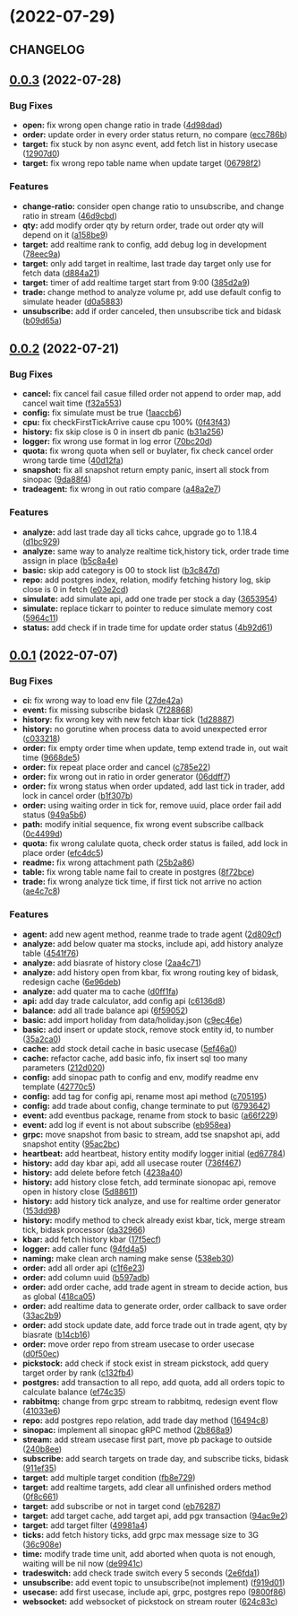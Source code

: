 # [](https://gitlab.tocraw.com/root/toc-machine-trading/compare/v0.0.3...v) (2022-07-29)

## CHANGELOG

## [0.0.3](https://gitlab.tocraw.com/root/toc-machine-trading/compare/v0.0.2...v0.0.3) (2022-07-28)

### Bug Fixes

* **open:** fix wrong open change ratio in trade ([4d98dad](https://gitlab.tocraw.com/root/toc-machine-trading/commit/4d98dad3b555d7ec0d001f05abce8aad14f5baf8))
* **order:** update order in every order status return, no compare ([ecc786b](https://gitlab.tocraw.com/root/toc-machine-trading/commit/ecc786b58819697f93f16eaefc087032a415727c))
* **target:** fix stuck by non async event, add fetch list in history usecase ([12907d0](https://gitlab.tocraw.com/root/toc-machine-trading/commit/12907d0286828741b593e416df4925cfc3fd4677))
* **target:** fix wrong repo table name when update target ([06798f2](https://gitlab.tocraw.com/root/toc-machine-trading/commit/06798f270a71e6706bd12d4a07a30dc5200c268c))

### Features

* **change-ratio:** consider open change ratio to unsubscribe, and change ratio in stream ([46d9cbd](https://gitlab.tocraw.com/root/toc-machine-trading/commit/46d9cbdfe9fec702055de47da14d34d526ea71a2))
* **qty:** add modify order qty by return order, trade out order qty will depend on it ([a158be9](https://gitlab.tocraw.com/root/toc-machine-trading/commit/a158be9e475588de389655dd307cc806a361c651))
* **target:** add realtime rank to config, add debug log in development ([78eec9a](https://gitlab.tocraw.com/root/toc-machine-trading/commit/78eec9a77b57bb9a4a0cca2961deb34397998995))
* **target:** only add target in realtime, last trade day target only use for fetch data ([d884a21](https://gitlab.tocraw.com/root/toc-machine-trading/commit/d884a214530c1d73dd8a81db1d0e601d2b06814f))
* **target:** timer of add realtime target start from 9:00 ([385d2a9](https://gitlab.tocraw.com/root/toc-machine-trading/commit/385d2a949b1162a2bc89a4b172db39e79de3348b))
* **trade:** change method to analyze volume pr, add use default config to simulate header ([d0a5883](https://gitlab.tocraw.com/root/toc-machine-trading/commit/d0a5883008455ad3b36be3ffc2c65660ccbb820f))
* **unsubscribe:** add if order canceled, then unsubscribe tick and bidask ([b09d65a](https://gitlab.tocraw.com/root/toc-machine-trading/commit/b09d65a88b273fb39cb98d07b81c1f02ffa5de21))

## [0.0.2](https://gitlab.tocraw.com/root/toc-machine-trading/compare/v0.0.1...v0.0.2) (2022-07-21)

### Bug Fixes

* **cancel:** fix cancel fail casue filled order not append to order map, add cancel wait time ([f32a553](https://gitlab.tocraw.com/root/toc-machine-trading/commit/f32a5534566fc436c3e513dec4fc0a37307b16fe))
* **config:** fix simulate must be true ([1aaccb6](https://gitlab.tocraw.com/root/toc-machine-trading/commit/1aaccb6236cfc86523bb51746be91fb4d85d4b28))
* **cpu:** fix checkFirstTickArrive cause cpu 100% ([0f43f43](https://gitlab.tocraw.com/root/toc-machine-trading/commit/0f43f435e663e154947c548ca5d6b442ed54b956))
* **history:** fix skip close is 0 in insert db panic ([b31a256](https://gitlab.tocraw.com/root/toc-machine-trading/commit/b31a256682fdab589c1e1fa2008f993cd046bf99))
* **logger:** fix wrong use format in log error ([70bc20d](https://gitlab.tocraw.com/root/toc-machine-trading/commit/70bc20dfaf90ba12274080e87f1150539e7b3b13))
* **quota:** fix wrong quota when sell or buylater, fix check cancel order wrong tarde time ([40d12fa](https://gitlab.tocraw.com/root/toc-machine-trading/commit/40d12fa27513dd6f9530409e4c5d6a6726adb5e7))
* **snapshot:** fix all snapshot return empty panic, insert all stock from sinopac ([9da88f4](https://gitlab.tocraw.com/root/toc-machine-trading/commit/9da88f4008a848231b0bb2609b2ee55ca43586ec))
* **tradeagent:** fix wrong in out ratio compare ([a48a2e7](https://gitlab.tocraw.com/root/toc-machine-trading/commit/a48a2e755fae16bcc2971a573a367fb91c8aaeac))

### Features

* **analyze:** add last trade day all ticks cahce, upgrade go to 1.18.4 ([d1bc929](https://gitlab.tocraw.com/root/toc-machine-trading/commit/d1bc929a63494c4d2bc29950d8c3b5f332b3ba36))
* **analyze:** same way to analyze realtime tick,history tick, order trade time assign in place ([b5c8a4e](https://gitlab.tocraw.com/root/toc-machine-trading/commit/b5c8a4e028047abd558cc3bb666ba5251c6b9441))
* **basic:** skip add category is 00 to stock list ([b3c847d](https://gitlab.tocraw.com/root/toc-machine-trading/commit/b3c847df328cc1169edd30f7fb85ffd05ed03df6))
* **repo:** add postgres index, relation, modify fetching history log, skip close is 0 in fetch ([e03e2cd](https://gitlab.tocraw.com/root/toc-machine-trading/commit/e03e2cd6733819666932924fe79a8830eb4419b7))
* **simulate:** add simulate api, add one trade per stock a day ([3653954](https://gitlab.tocraw.com/root/toc-machine-trading/commit/3653954c8199bf8e323c367eb270916bd7cddd90))
* **simulate:** replace tickarr to pointer to reduce simulate memory cost ([5964c11](https://gitlab.tocraw.com/root/toc-machine-trading/commit/5964c1114b32b645d8ca959d468fb6987d41e291))
* **status:** add check if in trade time for update order status ([4b92d61](https://gitlab.tocraw.com/root/toc-machine-trading/commit/4b92d61b503215e99f9c05377318316a8c290672))

## [0.0.1](https://gitlab.tocraw.com/root/toc-machine-trading/compare/94fd4a56259d9ca8e7c99417195165358148b2f8...v0.0.1) (2022-07-07)

### Bug Fixes

* **ci:** fix wrong way to load env file ([27de42a](https://gitlab.tocraw.com/root/toc-machine-trading/commit/27de42a131c33b7530b5e072459dd567b6c37c18))
* **event:** fix missing subscribe bidask ([7f28868](https://gitlab.tocraw.com/root/toc-machine-trading/commit/7f28868cf57f513d3868a27f191d59eee9eb96d1))
* **history:** fix wrong key with new fetch kbar tick ([1d28887](https://gitlab.tocraw.com/root/toc-machine-trading/commit/1d2888765c8bbcd93d2f6b655e6970a9e7895306))
* **history:** no gorutine when process data to avoid unexpected error ([c033218](https://gitlab.tocraw.com/root/toc-machine-trading/commit/c03321827761adcc3b2905433ed64732e0a3ecb7))
* **order:** fix empty order time when update, temp extend trade in, out wait time ([9668de5](https://gitlab.tocraw.com/root/toc-machine-trading/commit/9668de54e7563cb9cf0e496218a35928b810dc44))
* **order:** fix repeat place order and cancel ([c785e22](https://gitlab.tocraw.com/root/toc-machine-trading/commit/c785e22993c17146951e0f04bfbc526ec63f84bb))
* **order:** fix wrong out in ratio in order generator ([06ddff7](https://gitlab.tocraw.com/root/toc-machine-trading/commit/06ddff771a91230d875f114252e185707c7efa95))
* **order:** fix wrong status when order updated, add last tick in trader, add lock in cancel order ([b1f307b](https://gitlab.tocraw.com/root/toc-machine-trading/commit/b1f307b366f773ac1b32835dbe0fab827ff60054))
* **order:** using waiting order in tick for, remove uuid, place order fail add status ([949a5b6](https://gitlab.tocraw.com/root/toc-machine-trading/commit/949a5b67f2fc4fc635506d221af9b603800a6164))
* **path:** modify initial sequence, fix wrong event subscribe callback ([0c4499d](https://gitlab.tocraw.com/root/toc-machine-trading/commit/0c4499d831620cd68140a54f068f9250ef56b704))
* **quota:** fix wrong calulate quota, check order status is failed, add lock in place order ([efc4dc5](https://gitlab.tocraw.com/root/toc-machine-trading/commit/efc4dc5bb57bf6d380cace1553eb554d3c3d0c9d))
* **readme:** fix wrong attachment path ([25b2a86](https://gitlab.tocraw.com/root/toc-machine-trading/commit/25b2a86e3c2b19698c6076a6582a48ea8ff12b18))
* **table:** fix wrong table name fail to create in postgres ([8f72bce](https://gitlab.tocraw.com/root/toc-machine-trading/commit/8f72bce677463a570f27e4692a938bb6fec55cd3))
* **trade:** fix wrong analyze tick time, if first tick not arrive no action ([ae4c7c8](https://gitlab.tocraw.com/root/toc-machine-trading/commit/ae4c7c87e19f71c6af29f9e95b6c41a512861481))

### Features

* **agent:** add new agent method, reanme trade to trade agent ([2d809cf](https://gitlab.tocraw.com/root/toc-machine-trading/commit/2d809cffa790894599af28812e5eb2b4ba1dd39a))
* **analyze:** add below quater ma stocks, include api, add history analyze table ([4541f76](https://gitlab.tocraw.com/root/toc-machine-trading/commit/4541f760adf59a6b85d70c202cb8b157327801f4))
* **analyze:** add biasrate of history close ([2aa4c71](https://gitlab.tocraw.com/root/toc-machine-trading/commit/2aa4c71560e9c8c7eb5d479b02a99543d1c2eb85))
* **analyze:** add history open from kbar, fix wrong routing key of bidask, redesign cache ([6e96deb](https://gitlab.tocraw.com/root/toc-machine-trading/commit/6e96deb46eebcd452e893ee0851df648a18a1f82))
* **analyze:** add quater ma to cache ([d0ff1fa](https://gitlab.tocraw.com/root/toc-machine-trading/commit/d0ff1fa8d21934a56a57b78ef6d58173c1c3f956))
* **api:** add day trade calculator, add config api ([c6136d8](https://gitlab.tocraw.com/root/toc-machine-trading/commit/c6136d873417409591690f4a3729d4db0d4514b8))
* **balance:** add all trade balance api ([6f59052](https://gitlab.tocraw.com/root/toc-machine-trading/commit/6f59052a90b421e91dd8ad3cbb1a27e0f95761cf))
* **basic:** add import holiday from data/holiday.json ([c9ec46e](https://gitlab.tocraw.com/root/toc-machine-trading/commit/c9ec46eae8d25d238c004740db2113621a460a92))
* **basic:** add insert or update stock, remove stock entity id, to number ([35a2ca0](https://gitlab.tocraw.com/root/toc-machine-trading/commit/35a2ca09a62d98f125418f4d56a8603c42cf8711))
* **cache:** add stock detail cache in basic usecase ([5ef46a0](https://gitlab.tocraw.com/root/toc-machine-trading/commit/5ef46a0b1111c37123b210356b4b083066ef6a6b))
* **cache:** refactor cache, add basic info, fix insert sql too many parameters ([212d020](https://gitlab.tocraw.com/root/toc-machine-trading/commit/212d02059e4a2b929a9607f0b9b2bb54e06f869b))
* **config:** add sinopac path to config and env, modify readme env template ([42770c5](https://gitlab.tocraw.com/root/toc-machine-trading/commit/42770c5b2b0a22294eb8ce843223984e0f92f950))
* **config:** add tag for config api, rename most api method ([c705195](https://gitlab.tocraw.com/root/toc-machine-trading/commit/c705195518bc81cc7147c0de24112f6c27335c8a))
* **config:** add trade about config, change terminate to put ([6793642](https://gitlab.tocraw.com/root/toc-machine-trading/commit/67936420e3513e194f2914d6c672caa74dd87fc8))
* **event:** add eventbus package, rename from stock to basic ([a66f229](https://gitlab.tocraw.com/root/toc-machine-trading/commit/a66f229ce8fd5a137a613bd34c6485ad80cc7068))
* **event:** add log if event is not about subscribe ([eb958ea](https://gitlab.tocraw.com/root/toc-machine-trading/commit/eb958ea3ca643bd6c5858f972762e3a00fa646d1))
* **grpc:** move snapshot from basic to stream, add tse snapshot api, add snapshot entity ([95ac2bc](https://gitlab.tocraw.com/root/toc-machine-trading/commit/95ac2bc013d37d4e5bc66d7faed3a9b058532ab4))
* **heartbeat:** add heartbeat, history entity modify logger initial ([ed67784](https://gitlab.tocraw.com/root/toc-machine-trading/commit/ed6778478e670383c23d29dc31b93f0cfa483e7c))
* **history:** add day kbar api, add all usecase router ([736f467](https://gitlab.tocraw.com/root/toc-machine-trading/commit/736f467d27ec74631bc4ba202b63a5a24dd2171d))
* **history:** add delete before fetch ([4238a40](https://gitlab.tocraw.com/root/toc-machine-trading/commit/4238a40e362bf6878f6c956809f54a30b2dc0f5f))
* **history:** add history close fetch, add terminate sionopac api, remove open in history close ([5d88611](https://gitlab.tocraw.com/root/toc-machine-trading/commit/5d8861134a1a88075d4f1686bd141dc412854830))
* **history:** add history tick analyze, and use for realtime order generator ([153dd98](https://gitlab.tocraw.com/root/toc-machine-trading/commit/153dd9838e142b0b52f7699c718e257ed4667e3d))
* **history:** modify method to check already exist kbar, tick, merge stream tick, bidask processor ([da32966](https://gitlab.tocraw.com/root/toc-machine-trading/commit/da32966751c4b7cdef2e7680959273a5d2180ae8))
* **kbar:** add fetch history kbar ([17f5ecf](https://gitlab.tocraw.com/root/toc-machine-trading/commit/17f5ecf0ef56dce90adcf393cda961490d81655f))
* **logger:** add caller func ([94fd4a5](https://gitlab.tocraw.com/root/toc-machine-trading/commit/94fd4a56259d9ca8e7c99417195165358148b2f8))
* **naming:** make clean arch naming make sense ([538eb30](https://gitlab.tocraw.com/root/toc-machine-trading/commit/538eb3051f2719f90b288ef004644591be4b0406))
* **order:** add all order api ([c1f6e23](https://gitlab.tocraw.com/root/toc-machine-trading/commit/c1f6e235a0c5b3fe47cba2573e356a12553d096a))
* **order:** add column uuid ([b597adb](https://gitlab.tocraw.com/root/toc-machine-trading/commit/b597adbd92a3fed6c9e31d2cc71a3d7fd6d11107))
* **order:** add order cache, add trade agent in stream to decide action, bus as global ([418ca05](https://gitlab.tocraw.com/root/toc-machine-trading/commit/418ca05e389b34a47543b5a38674d67888c8099d))
* **order:** add realtime data to generate order, order callback to save order ([33ac2b9](https://gitlab.tocraw.com/root/toc-machine-trading/commit/33ac2b9d572a162e2081e3b3d0b3f3e18d08a0c2))
* **order:** add stock update date, add force trade out in trade agent, qty by biasrate ([b14cb16](https://gitlab.tocraw.com/root/toc-machine-trading/commit/b14cb16bcd0c2f2bc73340cc0e27653b7cb31bdd))
* **order:** move order repo from stream usecase to order usecase ([d0f50ec](https://gitlab.tocraw.com/root/toc-machine-trading/commit/d0f50ec7dd20ca80e678a5d7774596d1073a64d7))
* **pickstock:** add check if stock exist in stream pickstock, add query target order by rank ([c132fb4](https://gitlab.tocraw.com/root/toc-machine-trading/commit/c132fb4d99d9273ae83ba185536e7055d3c35b67))
* **postgres:** add transaction to all repo, add quota, add all orders topic to calculate balance ([ef74c35](https://gitlab.tocraw.com/root/toc-machine-trading/commit/ef74c35d41a5487ee4915b53efd890ed27e17fa1))
* **rabbitmq:** change from grpc stream to rabbitmq, redesign event flow ([41033e6](https://gitlab.tocraw.com/root/toc-machine-trading/commit/41033e6a05f69acee6bd612de0c1ee6e21035545))
* **repo:** add postgres repo relation, add trade day method ([16494c8](https://gitlab.tocraw.com/root/toc-machine-trading/commit/16494c82984f3bec9b6ef280b9bd133c8926e56e))
* **sinopac:** implement all sinopac gRPC method ([2b868a9](https://gitlab.tocraw.com/root/toc-machine-trading/commit/2b868a96da2aee5f22c0fd4a2c8f974fcc071159))
* **stream:** add stream usecase first part, move pb package to outside ([240b8ee](https://gitlab.tocraw.com/root/toc-machine-trading/commit/240b8ee886cb76486e78735d2cbf4f815fba9f8f))
* **subscribe:** add search targets on trade day, and subscribe ticks, bidask ([911ef35](https://gitlab.tocraw.com/root/toc-machine-trading/commit/911ef3581007996ec955d745c8ca667d8e4529be))
* **target:** add multiple target condition ([fb8e729](https://gitlab.tocraw.com/root/toc-machine-trading/commit/fb8e7290108e69ae2d00e911ad715ff31bcdeaa9))
* **target:** add realtime targets, add clear all unfinished orders method ([0f8c661](https://gitlab.tocraw.com/root/toc-machine-trading/commit/0f8c6617bbb0c4f0c306d0b5b8e1fb57086f015f))
* **target:** add subscribe or not in target cond ([eb76287](https://gitlab.tocraw.com/root/toc-machine-trading/commit/eb762870aa8039883c4462346d959b730e52fada))
* **target:** add target cache, add target api, add pgx transaction ([94ac9e2](https://gitlab.tocraw.com/root/toc-machine-trading/commit/94ac9e2d897481579ff29e0606f3f346601170cd))
* **target:** add target filter ([49981a4](https://gitlab.tocraw.com/root/toc-machine-trading/commit/49981a4c8ba338c466e17e125df9550a5111e343))
* **ticks:** add fetch history ticks, add grpc max message size to 3G ([36c908e](https://gitlab.tocraw.com/root/toc-machine-trading/commit/36c908eade6f072d616a63123ada4e31c16f5455))
* **time:** modify trade time unit, add aborted when quota is not enough, waiting will be nil now ([de9941c](https://gitlab.tocraw.com/root/toc-machine-trading/commit/de9941cccd412f9dc3d00dac92a40cd1be96014e))
* **tradeswitch:** add check trade switch every 5 seconds ([2e6fda1](https://gitlab.tocraw.com/root/toc-machine-trading/commit/2e6fda1d2e07132c4205a74742c5a6bb9993a731))
* **unsubscribe:** add event topic to unsubscribe(not implement) ([f919d01](https://gitlab.tocraw.com/root/toc-machine-trading/commit/f919d012439a11eacac9a13538557dd278395764))
* **usecase:** add first usecase, include api, grpc, postgres repo ([9800f86](https://gitlab.tocraw.com/root/toc-machine-trading/commit/9800f865e3ed0b16afe06f487523c0a3a4d2b9d8))
* **websocket:** add websocket of pickstock on stream router ([624c83c](https://gitlab.tocraw.com/root/toc-machine-trading/commit/624c83cd9be9ec504b36c9c29ddb12df3aec61e8))
